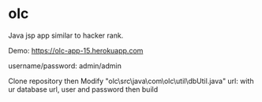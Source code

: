 # olc
Java jsp app similar to hacker rank.

Demo: https://olc-app-15.herokuapp.com

username/password: admin/admin

Clone repository then Modify "olc\src\java\com\olc\util\dbUtil.java" url: with ur database url, user and password then build
